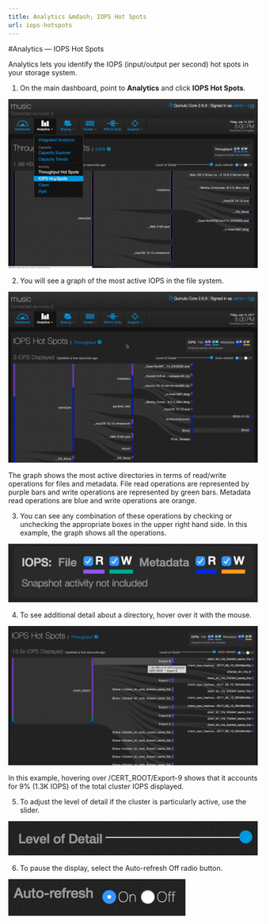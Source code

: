 ```yaml
---
title: Analytics &mdash; IOPS Hot Spots
url: iops-hotspots
---
```

#Analytics &mdash; IOPS Hot Spots

Analytics lets you identify the IOPS (input/output per second) hot spots in your storage system.

1. On the main dashboard, point to **Analytics** and click **IOPS Hot Spots**.

![IOPS Hot Spots](images/a-iopshs-select.png)

2. You will see a graph of the most active IOPS in the file system.

![IOPS Hot Spots Main](images/a-iops-main.png)

The graph shows the most active directories in terms of read/write operations for files and metadata. File read operations are represented by purple bars and write operations are represented by green bars.  Metadata read operations are blue and write operations are orange.

3. You can see any combination of these operations by checking or unchecking the appropriate boxes in the upper right hand side. In this example, the graph shows all the operations.

![IOPS Hot Spots Read/write Metadata Read/Write](images/a-iopshs-checkboxes.png)

4. To see additional detail about a directory, hover over it with the mouse.

![Throughput Hot Spots Directory Detail](images/a-iopshs-directoryhover.png)

In this example, hovering over /CERT_ROOT/Export-9 shows that it accounts for 9% (1.3K IOPS)  of the total cluster IOPS displayed.

5. To adjust the level of detail if the cluster is particularly active, use the slider.

![IOPS Hot Spots Level of Detail](images/a-iopshs-lod.png)

6. To pause the display, select the Auto-refresh Off radio button.

![IOPS Hot Spots Auto-refresh](images/a-iopshs-auto-refresh.png)













